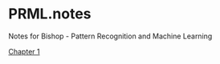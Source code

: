 # PRML.notes
Notes for Bishop - Pattern Recognition and Machine Learning

[Chapter 1](https://github.com/K-tang-mkv/PRML.notes/blob/main/Chapter_1.md#1-introduction)
